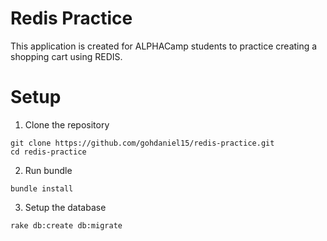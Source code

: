 # Redis Practice

This application is created for ALPHACamp students to practice creating a
shopping cart using REDIS.

# Setup

1. Clone the repository
```
git clone https://github.com/gohdaniel15/redis-practice.git
cd redis-practice
```

2. Run bundle

```
bundle install
```

3. Setup the database
```
rake db:create db:migrate
```

